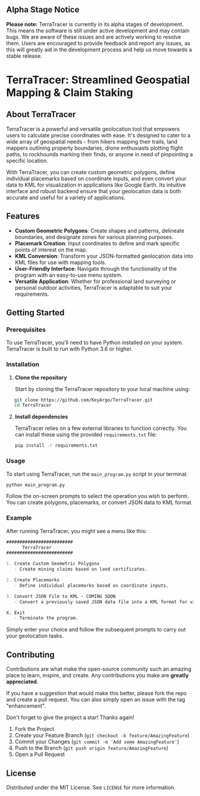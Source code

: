 ## Alpha Stage Notice
**Please note:** TerraTracer is currently in its alpha stages of development. This means the software is still under active development and may contain bugs. We are aware of these issues and are actively working to resolve them. Users are encouraged to provide feedback and report any issues, as this will greatly aid in the development process and help us move towards a stable release.

# TerraTracer: Streamlined Geospatial Mapping & Claim Staking

## About TerraTracer

TerraTracer is a powerful and versatile geolocation tool that empowers users to calculate precise coordinates with ease. It's designed to cater to a wide array of geospatial needs - from hikers mapping their trails, land mappers outlining property boundaries, drone enthusiasts plotting flight paths, to rockhounds marking their finds, or anyone in need of pinpointing a specific location.

With TerraTracer, you can create custom geometric polygons, define individual placemarks based on coordinate inputs, and even convert your data to KML for visualization in applications like Google Earth. Its intuitive interface and robust backend ensure that your geolocation data is both accurate and useful for a variety of applications.

## Features

- **Custom Geometric Polygons**: Create shapes and patterns, delineate boundaries, and designate zones for various planning purposes.
- **Placemark Creation**: Input coordinates to define and mark specific points of interest on the map.
- **KML Conversion**: Transform your JSON-formatted geolocation data into KML files for use with mapping tools.
- **User-Friendly Interface**: Navigate through the functionality of the program with an easy-to-use menu system.
- **Versatile Application**: Whether for professional land surveying or personal outdoor activities, TerraTracer is adaptable to suit your requirements.

## Getting Started

### Prerequisites

To use TerraTracer, you'll need to have Python installed on your system. TerraTracer is built to run with Python 3.6 or higher.

### Installation

1. **Clone the repository**

   Start by cloning the TerraTracer repository to your local machine using:

```bash
   git clone https://github.com/KeyArgo/TerraTracer.git
   cd TerraTracer
```

2. **Install dependencies**
    
    TerraTracer relies on a few external libraries to function correctly. You can install these using the provided `requirements.txt` file:
    
    ```bash
    pip install -r requirements.txt
    ```
    

### Usage

To start using TerraTracer, run the `main_program.py` script in your terminal:

```bash
python main_program.py
```

Follow the on-screen prompts to select the operation you wish to perform. You can create polygons, placemarks, or convert JSON data to KML format.

### Example

After running TerraTracer, you might see a menu like this:

```markdown
#########################
      TerraTracer       
#########################

1. Create Custom Geometric Polygons
   - Create mining claims based on land certificates.

2. Create Placemarks
   - Define individual placemarks based on coordinate inputs.

3. Convert JSON File to KML - COMING SOON
   - Convert a previously saved JSON data file into a KML format for visualization in tools like Google Earth.

X. Exit
   - Terminate the program.
```

Simply enter your choice and follow the subsequent prompts to carry out your geolocation tasks.

## Contributing

Contributions are what make the open-source community such an amazing place to learn, inspire, and create. Any contributions you make are **greatly appreciated**.

If you have a suggestion that would make this better, please fork the repo and create a pull request. You can also simply open an issue with the tag "enhancement".

Don't forget to give the project a star! Thanks again!

1. Fork the Project
2. Create your Feature Branch (`git checkout -b feature/AmazingFeature`)
3. Commit your Changes (`git commit -m 'Add some AmazingFeature'`)
4. Push to the Branch (`git push origin feature/AmazingFeature`)
5. Open a Pull Request

## License

Distributed under the MIT License. See `LICENSE` for more information.

